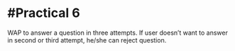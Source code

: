 #Practical 6
============
WAP to answer a question in three attempts. If user doesn’t want to answer in second or third attempt, he/she can reject question.
